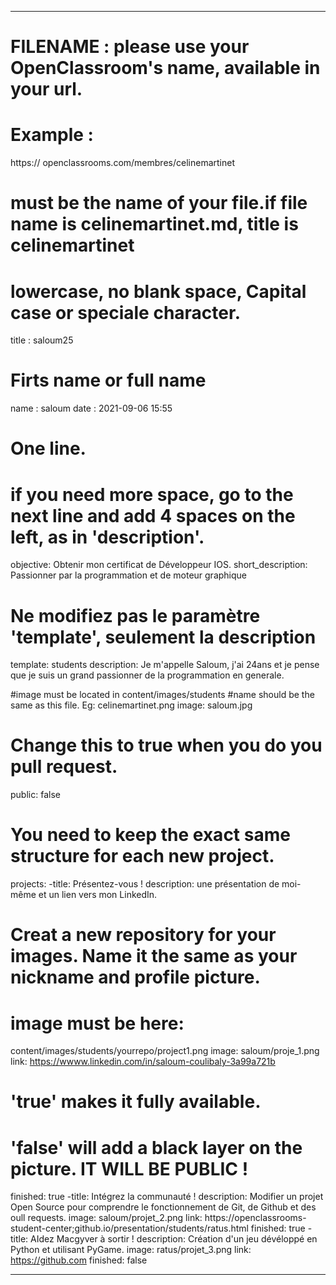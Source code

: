  ---
 
 # FILENAME : please use your OpenClassroom's name, available in your url.
 # Example : 
 https:// openclassrooms.com/membres/celinemartinet
 # must be the name of your file.if file name is celinemartinet.md, title is celinemartinet
 # lowercase, no blank space, Capital case or speciale character.
 title : saloum25
 
 # Firts name or full name
 name : saloum
 date : 2021-09-06 15:55
 
 # One line.
 # if you need more space, go to the next line and add 4 spaces on the left, as in 'description'.
 objective: Obtenir mon certificat de Développeur IOS.
 short_description: Passionner par la programmation et de moteur graphique
 
 # Ne modifiez pas le paramètre 'template', seulement la description 
 template: students
 description: 
 Je m'appelle Saloum, j'ai 24ans et je pense que je suis un grand passionner de la programmation en generale.
 
 #image must be located in content/images/students
 #name should be the same as this file. Eg: celinemartinet.png
 image: saloum.jpg
 
 # Change this to true when you do you pull request.
 public: false
 
 # You need to keep the exact same structure for each new project.
 projects:
 -title: Présentez-vous !
 description: une présentation de moi-même et un lien vers mon LinkedIn.
 # Creat a new repository for your images. Name it the same as your nickname and profile picture.
 # image must be here:
 content/images/students/yourrepo/project1.png
 image: saloum/proje_1.png
 link: https://wwww.linkedin.com/in/saloum-coulibaly-3a99a721b
 # 'true' makes it fully available.
 # 'false' will add a black layer on the picture. IT WILL BE PUBLIC !
 finished: true
 -title: Intégrez la communauté ! 
 description: Modifier un projet Open Source pour comprendre le fonctionnement de Git, de Github et des oull requests.
    image: saloum/projet_2.png
    link: https://openclassrooms-student-center;github.io/presentation/students/ratus.html
    finished: true
    - title: AIdez Macgyver à sortir !
    description: Création d'un jeu dévéloppé en Python et utilisant PyGame.
    image: ratus/projet_3.png
    link: https://github.com
    finished: false 
___
 
 
 
 
 
